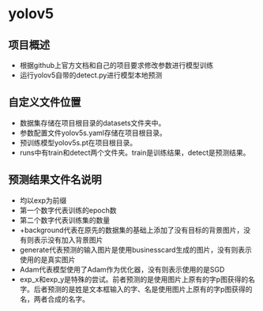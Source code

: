 # yolov5

## 项目概述

- 根据github上官方文档和自己的项目要求修改参数进行模型训练
- 运行yolov5自带的detect.py进行模型本地预测

## 自定义文件位置

- 数据集存储在项目根目录的datasets文件夹中。
- 参数配置文件yolov5s.yaml存储在项目根目录。
- 预训练模型yolov5s.pt在项目根目录。
- runs中有train和detect两个文件夹。train是训练结果，detect是预测结果。

## 预测结果文件名说明

- 均以exp为前缀
- 第一个数字代表训练的epoch数
- 第二个数字代表训练集的数量
- +background代表在原先的数据集的基础上添加了没有目标的背景图片，没有则表示没有加入背景图片
- generate代表预测的输入图片是使用businesscard生成的图片，没有则表示使用的是真实图片
- Adam代表模型使用了Adam作为优化器，没有则表示使用的是SGD
- exp_x和exp_y是特殊的尝试。前者预测的是使用图片上原有的字p图获得的名字。后者预测的是姓是文本框输入的字、名是使用图片上原有的字p图获得的名，两者合成的名字。